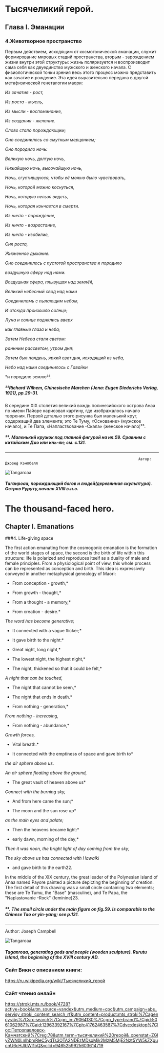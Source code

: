 # Тысячеликий герой.
## Глава I. Эманации
### 4.Животворное пространство

Первым действием, исходящим от космогонической эманации, служит формирование мировых стадий пространства, вторым - зарождением жизни внутри этой структуры: жизнь поляризуется и воспроизводит сама себя как двуединство мужского и женского начала. С физиологической точки зрения весь этого процесс можно представить как зачатие и рождение. Эта идея выразительно передана в другой метафизической генеталогии маори:

*Из зачатия - рост,*

*Из роста - мысль,*

*Из мысли - воспоминание,*

*Из создания - желание.*

*Слово стало порождающим;*

*Оно соединилось со смутным мерцанием;*

*Оно породило ночь:*

*Великую ночь, долгую ночь,*

*Нижайшую ночь, высочайшую ночь,*

*Ночь, сгустившуюся, чтобы её можно было чувствовать,*

*Ночь, которой можно коснуться,*

*Ночь, которую нельзя видеть,*

*Ночь, которая кончается в смерти.*

*Из ничто - порождение,*

*Из ничто - возрастание,*

*Из ничто - изобилие,*

*Сил роста,*

*Жизненное дыхание.*

*Оно соединилось с пустотой пространства и породило*

*воздушную сферу над нами.*

*Воздушная сфера, плывущая над землёй,*

*Великий небесный свод над нами*

*Соединиламь с пылающим небом,*

*И отсюда произошло солнце;*

*Луна и солнце поднялись вверх*

*как главные глаза и неба;*

*Затем Небеса стали светом:*

*раннним рассветом, утром дня;*

*Затем был полдень, яркий свет дня, исходящий из неба,*

*Небо над нами соединилось с Гавайки*

*и породило землю²².

##### ²²Richard Wilhem, *Chinesische Marchen* (Jena: Eugen Diederichs Verlag, 1921), рр.29-31.

В середине XIX столетия великий вождь полинезийского острова Анаа по имени Пайоре нарисовал картину, где изображалось начало творения. Первой деталью этого рисунка был маленький круг, содержащий два элемента; это Те Туму, «Основание» (мужское начало), и Те Папа, «Напластвование -Скала» (женское начало)²³.

##### ²³. Маленький кружок под главной фигурой на ил.59. Сравним с китайским Дао или *инь-ян*; см. с.131.

---
                                                                 Автор: Джозеф Кэмпбелл
                                            
![Tangaroaa](Tangaroaa.jpg)         

##### **Таганроаа, порождающий богов и людей(деревянная скульптура). Остров Руруту,начало XVIII в.н.э.**
# The thousand-faced hero.
## Chapter I. Emanations
###4. Life-giving space

The first action emanating from the cosmogonic emanation is the formation of the world stages of space, the second is the birth of life within this structure: life is polarized and reproduces itself as a duality of male and female principles. From a physiological point of view, this whole process can be represented as conception and birth. This idea is expressively conveyed in another metaphysical genealogy of Maori:

* From conception - growth,*

* From growth - thought,*

* From a thought - a memory,*

* From creation - desire.*

*The word has become generative;*

* It connected with a vague flicker;*

* It gave birth to the night:*

* Great night, long night,*

* The lowest night, the highest night,*

* The night, thickened so that it could be felt,*

*A night that can be touched,*

* The night that cannot be seen,*

* The night that ends in death.*

* From nothing - generation,*

*From nothing - increasing,*

* From nothing - abundance,*

*Growth forces,*

* Vital breath.*

* It connected with the emptiness of space and gave birth to*

*the air sphere above us.*

*An air sphere floating above the ground,*

* The great vault of heaven above us*

*Connect with the burning sky,*

* And from here came the sun;*

* The moon and the sun rose up*

*as the main eyes and palate;*

* Then the heavens became light:*

* early dawn, morning of the day;*

*Then it was noon, the bright light of day coming from the sky,*

*The sky above us has connected with Hawaiki*

* and gave birth to the earth22.

In the middle of the XIX century, the great leader of the Polynesian island of Anaa named Payore painted a picture depicting the beginning of creation. The first detail of this drawing was a small circle containing two elements; these are Te Tumu, the "Base" (masculine), and Te Papa, the "Naplastovanie -Rock" (feminine)23.

##### ²³. The small circle under the main figure on fig.59. Is comparable to the Chinese Tao or *yin-yang*; see p.131.

---
Author: Joseph Campbell

![Tangaroaa](Tangaroaa.jpg)

##### **Taganroaa, generating gods and people (wooden sculpture). Rurutu Island, the beginning of the XVIII century AD.**

### Сайт Вики с описанием книги:
https://ru.wikipedia.org/wiki/Тысячеликий_герой 
### Сайт чтения онлайн
https://stroki.mts.ru/book/4728?active=book&utm_source=yandex&utm_medium=cpc&utm_campaign=abs_servisy_stroki_content_search_rf&utm_content=product:mts_stroki%7Cagency:abs%7Csrc:search%7Ccgn_in:79064130%7Ccgn_type:brand%7Cgid:5061062987%7Caid:12963392167%7Cph:41762463587%7Cdvc:desktop%7Cloc:Петропавловск-Камчатский%7Creg:78&utm_term=тысячеликий%20герой&_openstat=ZGlyZWN0LnlhbmRleC5ydTs3OTA2NDEzMDsxMjk2MzM5MjE2Nzt5YW5kZXgucnU6cHJlbWl1bQ&yclid=9465259925603614719